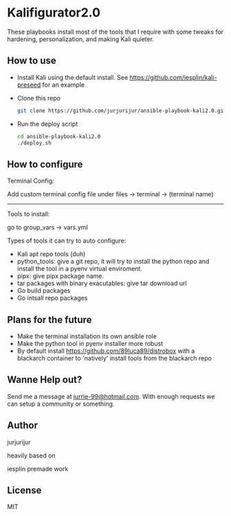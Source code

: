 # Kalifigurator2.0  

These playbooks install most of the tools that I require with some tweaks for hardening, personalization, and making Kali quieter.

How to use
------

- Install Kali using the default install. See https://github.com/iesplin/kali-preseed for an example

- Clone this repo
    ```bash
    git clone https://github.com/jurjurijur/ansible-playbook-kali2.0.git
    ```

- Run the deploy script
    ```bash
    cd ansible-playbook-kali2.0
    ./deploy.sh
    ```

How to configure
------

Terminal Config: 

Add custom terminal config file under files -> terminal -> (terminal name)

-----------
Tools to install: 

go to group_vars -> vars.yml

Types of tools it can try to auto configure:
- Kali apt repo tools (duh)
- python_tools: give a git repo, it will try to install the python repo and install the tool in a pyenv virtual enviroment. 
- pipx: give pipx package name.
- tar packages with binary exacutables: give tar download url
- Go build packages 
- Go intsall repo packages 


Plans for the future 
------
- Make the terminal installation its own ansible role 
- Make the python tool in pyenv installer more robust
- By default install https://github.com/89luca89/distrobox with a blackarch container to 'natively' install tools from the blackarch repo

Wanne Help out? 
------
Send me a message at jurrie-99@hotmail.com. With enough requests we can setup a community or something. 

Author
-------
jurjurijur 

heavily based on 

iesplin premade work

License
-------

MIT
